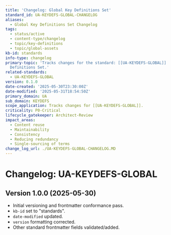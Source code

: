 ```yaml
---
title: 'Changelog: Global Key Definitions Set'
standard_id: UA-KEYDEFS-GLOBAL-CHANGELOG
aliases:
  - Global Key Definitions Set Changelog
tags:
  - status/active
  - content-type/changelog
  - topic/key-definitions
  - topic/global-assets
kb-id: standards
info-type: changelog
primary-topic: 'Tracks changes for the standard: [[UA-KEYDEFS-GLOBAL]] - Global Key
  Definitions Set.'
related-standards:
  - UA-KEYDEFS-GLOBAL
version: 0.1.0
date-created: '2025-05-30T23:30:00Z'
date-modified: '2025-05-31T18:54:50Z'
primary_domain: UA
sub_domain: KEYDEFS
scope_application: Tracks changes for [[UA-KEYDEFS-GLOBAL]].
criticality: P0-Critical
lifecycle_gatekeeper: Architect-Review
impact_areas:
  - Content reuse
  - Maintainability
  - Consistency
  - Reducing redundancy
  - Single-sourcing of terms
change_log_url: ./UA-KEYDEFS-GLOBAL-CHANGELOG.MD
---
```


# Changelog: UA-KEYDEFS-GLOBAL

## Version 1.0.0 (2025-05-30)
- Initial versioning and frontmatter conformance pass.
- `kb-id` set to "standards".
- `date-modified` updated.
- `version` formatting corrected.
- Other standard frontmatter fields validated/added.
